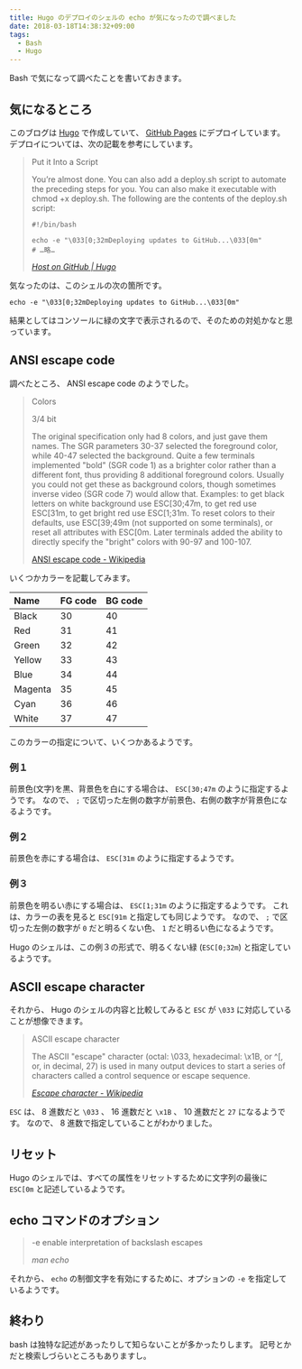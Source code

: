 ```yaml
---
title: Hugo のデプロイのシェルの echo が気になったので調べました
date: 2018-03-18T14:38:32+09:00
tags:
  - Bash
  - Hugo
---
```


Bash で気になって調べたことを書いておきます。

<!--more-->

## 気になるところ

このブログは [Hugo](https://gohugo.io/) で作成していて、 [GitHub Pages](https://pages.github.com/) にデプロイしています。
デプロイについては、次の記載を参考にしています。

> Put it Into a Script
>
> You’re almost done. You can also add a deploy.sh script to automate the preceding steps for you. You can also make it executable with chmod +x deploy.sh.
> The following are the contents of the deploy.sh script:
>
>     #!/bin/bash
>     
>     echo -e "\033[0;32mDeploying updates to GitHub...\033[0m"
>     # …略…
>
> <cite>[Host on GitHub | Hugo](https://gohugo.io/hosting-and-deployment/hosting-on-github/)</cite>

気なったのは、このシェルの次の箇所です。

```shell
echo -e "\033[0;32mDeploying updates to GitHub...\033[0m"
```

結果としてはコンソールに緑の文字で表示されるので、そのための対処かなと思っています。

## ANSI escape code

調べたところ、 ANSI escape code のようでした。

> Colors
>
> 3/4 bit
>
> The original specification only had 8 colors, and just gave them names. The SGR parameters 30-37 selected the foreground color, while 40-47 selected the background. Quite a few terminals implemented "bold" (SGR code 1) as a brighter color rather than a different font, thus providing 8 additional foreground colors. Usually you could not get these as background colors, though sometimes inverse video (SGR code 7) would allow that. Examples: to get black letters on white background use ESC[30;47m, to get red use ESC[31m, to get bright red use ESC[1;31m. To reset colors to their defaults, use ESC[39;49m (not supported on some terminals), or reset all attributes with ESC[0m. Later terminals added the ability to directly specify the "bright" colors with 90-97 and 100-107.
>
> [ANSI escape code - Wikipedia](https://en.wikipedia.org/wiki/ANSI_escape_code#Colors)

いくつかカラーを記載してみます。

|  Name   | FG code | BG code |
| :------ | :------ | :------ |
| Black   | 30      | 40      |
| Red     | 31      | 41      |
| Green   | 32      | 42      |
| Yellow  | 33      | 43      |
| Blue    | 34      | 44      |
| Magenta | 35      | 45      |
| Cyan    | 36      | 46      |
| White   | 37      | 47      |

このカラーの指定について、いくつかあるようです。

### 例１

前景色(文字)を黒、背景色を白にする場合は、 `ESC[30;47m` のように指定するようです。
なので、 `;` で区切った左側の数字が前景色、右側の数字が背景色になるようです。

### 例２

前景色を赤にする場合は、 `ESC[31m` のように指定するようです。

### 例３

前景色を明るい赤にする場合は、 `ESC[1;31m` のように指定するようです。
これは、カラーの表を見ると `ESC[91m` と指定しても同じようです。
なので、 `;` で区切った左側の数字が `0` だと明るくない色、 `1` だと明るい色になるようです。

Hugo のシェルは、この例３の形式で、明るくない緑 (`ESC[0;32m`) と指定しているようです。

## ASCII escape character

それから、 Hugo のシェルの内容と比較してみると `ESC` が `\033` に対応していることが想像できます。

> ASCII escape character
>
> The ASCII "escape" character (octal: \033, hexadecimal: \x1B, or ^[, or, in decimal, 27) is used in many output devices to start a series of characters called a control sequence or escape sequence.
>
> <cite>[Escape character - Wikipedia](https://en.wikipedia.org/wiki/Escape_character#ASCII_escape_character)</cite>

`ESC` は、 8 進数だと `\033` 、 16 進数だと `\x1B` 、 10 進数だと `27` になるようです。
なので、 8 進数で指定していることがわかりました。

## リセット

Hugo のシェルでは、すべての属性をリセットするために文字列の最後に `ESC[0m` と記述しているようです。

## echo コマンドのオプション

> -e     enable interpretation of backslash escapes
>
> <cite>man echo</cite>

それから、 `echo` の制御文字を有効にするために、オプションの `-e` を指定しているようです。

## 終わり

bash は独特な記述があったりして知らないことが多かったりします。
記号とかだと検索しづらいところもありますし。
